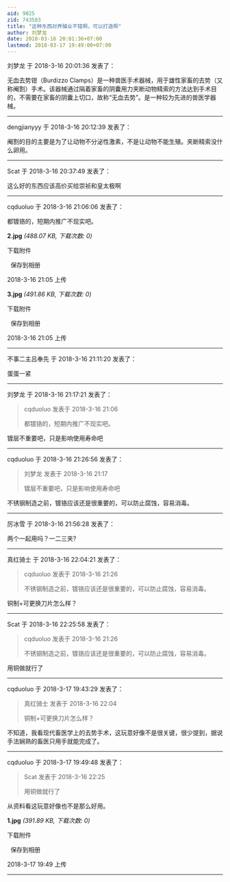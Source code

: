 ```yaml
---
aid: 9025
zid: 743583
title: "这种东西对养殖业不错啊，可以打造啊"
author: 刘梦龙
date: 2018-03-16 20:01:36+07:00
lastmod: 2018-03-17 19:49:00+07:00
---
```


刘梦龙 于 2018-3-16 20:01:36 发表了：

无血去势钳（Burdizzo Clamps）是一种兽医手术器械，用于雄性家畜的去势（又称阉割）手术。该器械通过隔着家畜的阴囊用力夹断动物精索的方法达到手术目的，不需要在家畜的阴囊上切口，故称“无血去势”。是一种较为先进的兽医学器械。

---

dengjianyyy 于 2018-3-16 20:12:39 发表了：

阉割的目的主要是为了让动物不分泌性激素，不是让动物不能生殖。夹断精索没什么卵用。

---

Scat 于 2018-3-16 20:37:49 发表了：

这么好的东西应该高价买给崇祯和皇太极啊

---

cqduoluo 于 2018-3-16 21:06:06 发表了：

都镀铬的，短期内推广不现实吧。

**2.jpg** _(488.07 KB, 下载次数: 0)_

下载附件

&nbsp;
保存到相册

2018-3-16 21:05 上传

**3.jpg** _(491.86 KB, 下载次数: 0)_

下载附件

&nbsp;
保存到相册

2018-3-16 21:05 上传

---

不事二主吕奉先 于 2018-3-16 21:11:20 发表了：

蛋蛋一紧

---

刘梦龙 于 2018-3-16 21:17:21 发表了：

> cqduoluo 发表于 2018-3-16 21:06
>
> 都镀铬的，短期内推广不现实吧。

镀层不重要吧，只是影响使用寿命吧

---

cqduoluo 于 2018-3-16 21:26:56 发表了：

> 刘梦龙 发表于 2018-3-16 21:17
>
> 镀层不重要吧，只是影响使用寿命吧

不锈钢制造之前，镀铬应该还是很重要的，可以防止腐蚀，容易消毒。

---

厉冰雪 于 2018-3-16 21:56:28 发表了：

两个一起用吗？一二三夹?

---

真红骑士 于 2018-3-16 22:04:21 发表了：

> cqduoluo 发表于 2018-3-16 21:26
>
> 不锈钢制造之前，镀铬应该还是很重要的，可以防止腐蚀，容易消毒。

铜制+可更换刀片怎么样？

---

Scat 于 2018-3-16 22:25:58 发表了：

> cqduoluo 发表于 2018-3-16 21:26
>
> 不锈钢制造之前，镀铬应该还是很重要的，可以防止腐蚀，容易消毒。

用铜做就行了

---

cqduoluo 于 2018-3-17 19:43:29 发表了：

> 真红骑士 发表于 2018-3-16 22:04
>
> 铜制+可更换刀片怎么样？

不知道，我看现代畜医学上的去势手术，这玩意好像不是很关键，很少提到，据说手法娴熟的畜医只用手就能完成了。

---

cqduoluo 于 2018-3-17 19:49:48 发表了：

> Scat 发表于 2018-3-16 22:25
>
> 用铜做就行了

从资料看这玩意好像也不是那么好用。

**1.jpg** _(391.89 KB, 下载次数: 0)_

下载附件

&nbsp;
保存到相册

2018-3-17 19:49 上传

---
